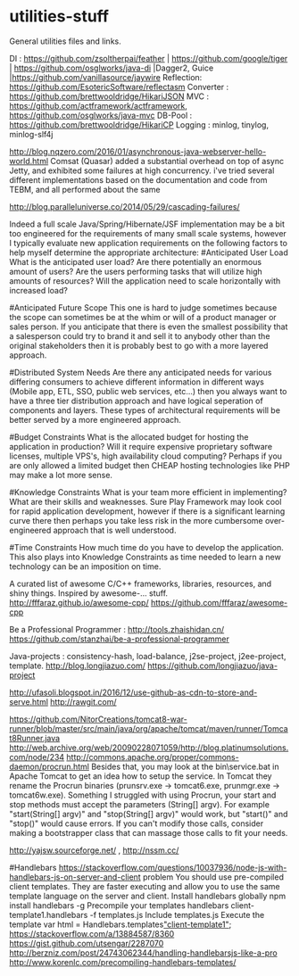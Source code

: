 # utilities-stuff
General utilities files and links.

DI        : https://github.com/zsoltherpai/feather | https://github.com/google/tiger | https://github.com/osglworks/java-di |Dagger2, Guice |https://github.com/vanillasource/jaywire
Reflection: https://github.com/EsotericSoftware/reflectasm
Converter : https://github.com/brettwooldridge/HikariJSON
MVC       : https://github.com/actframework/actframework, https://github.com/osglworks/java-mvc
DB-Pool   : https://github.com/brettwooldridge/HikariCP
Logging   : minlog, tinylog, minlog-slf4j

http://blog.nqzero.com/2016/01/asynchronous-java-webserver-hello-world.html
Comsat (Quasar) added a substantial overhead on top of async Jetty, and exhibited some failures at high concurrency. i've tried several different implementations based on the documentation and code from TEBM, and all performed about the same

http://blog.paralleluniverse.co/2014/05/29/cascading-failures/

Indeed a full scale Java/Spring/Hibernate/JSF implementation may be a bit too engineered for the requirements of many small scale systems, however I typically evaluate new application requirements on the following factors to help myself determine the appropriate architecture:
#Anticipated User Load
    What is the anticipated user load?
    Are there potentially an enormous amount of users?
    Are the users performing tasks that will utilize high amounts of resources?
    Will the application need to scale horizontally with increased load?

#Anticipated Future Scope
This one is hard to judge sometimes because the scope can sometimes be at the whim or will of a product manager or sales person. If you anticipate that there is even the smallest possibility that a salesperson could try to brand it and sell it to anybody other than the original stakeholders then it is probably best to go with a more layered approach.

#Distributed System Needs
Are there any anticipated needs for various differing consumers to achieve different information in different ways (Mobile app, ETL, SSO, public web services, etc...) then you always want to have a three tier distribution approach and have logical seperation of components and layers. These types of architectural requirements will be better served by a more engineered approach.

#Budget Constraints
What is the allocated budget for hosting the application in production? Will it require expensive proprietary software licenses, multiple VPS's, high availability cloud computing? Perhaps if you are only allowed a limited budget then CHEAP hosting technologies like PHP may make a lot more sense.

#Knowledge Constraints
What is your team more efficient in implementing? What are their skills and weaknesses. Sure Play Framework may look cool for rapid application development, however if there is a significant learning curve there then perhaps you take less risk in the more cumbersome over-engineered approach that is well understood.

#Time Constraints
How much time do you have to develop the application. This also plays into Knowledge Constraints as time needed to learn a new technology can be an imposition on time.

A curated list of awesome C/C++ frameworks, libraries, resources, and shiny things. Inspired by awesome-... stuff. http://fffaraz.github.io/awesome-cpp/     https://github.com/fffaraz/awesome-cpp

Be a Professional Programmer : http://tools.zhaishidan.cn/    https://github.com/stanzhai/be-a-professional-programmer

Java-projects : consistency-hash, load-balance, j2se-project, j2ee-project, template.
http://blog.longjiazuo.com/   https://github.com/longjiazuo/java-project

http://ufasoli.blogspot.in/2016/12/use-github-as-cdn-to-store-and-serve.html  http://rawgit.com/

https://github.com/NitorCreations/tomcat8-war-runner/blob/master/src/main/java/org/apache/tomcat/maven/runner/Tomcat8Runner.java
http://web.archive.org/web/20090228071059/http://blog.platinumsolutions.com/node/234
http://commons.apache.org/proper/commons-daemon/procrun.html
Besides that, you may look at the bin\service.bat in Apache Tomcat to get an idea how to setup the service. In Tomcat they rename the Procrun binaries (prunsrv.exe -> tomcat6.exe, prunmgr.exe -> tomcat6w.exe).
Something I struggled with using Procrun, your start and stop methods must accept the parameters (String[] argv). For example "start(String[] argv)" and "stop(String[] argv)" would work, but "start()" and "stop()" would cause errors. If you can't modify those calls, consider making a bootstrapper class that can massage those calls to fit your needs.

http://yajsw.sourceforge.net/ , http://nssm.cc/


#Handlebars
https://stackoverflow.com/questions/10037936/node-js-with-handlebars-js-on-server-and-client problem
You should use pre-compiled client templates. They are faster executing and allow you to use the same template language on the server and client.
    Install handlebars globally npm install handlebars -g
    Precompile your templates handlebars client-template1.handlebars -f templates.js
    Include templates.js <script src="templates.js"></script>
    Execute the template var html = Handlebars.templates["client-template1"](context);
https://stackoverflow.com/a/13884587/8360
https://gist.github.com/utsengar/2287070
http://berzniz.com/post/24743062344/handling-handlebarsjs-like-a-pro
http://www.korenlc.com/precompiling-handlebars-templates/
<script> 
    $(function(){
      var postData={title: "My New Post", content: "This is my first post!"};
     getTemplate('template-1',postData).done(function(data){
       $('body').append(data)
     })
    });
    
    function getTemplate( name,data){
      var d=$.Deferred();
      $.get(name+'.html',function(response){
        var template = Handlebars.compile(response);
        d.resolve(template(data))
      });
      return d.promise();
    }
  </script>